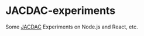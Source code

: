 # JACDAC-experiments

Some [JACDAC](https://microsoft.github.io/jacdac-docs/) Experiments on Node.js and React, etc.
